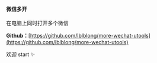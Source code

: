 #### 微信多开

在电脑上同时打开多个微信

**Github：**[https://github.com/lblblong/more-wechat-utools](https://github.com/lblblong/more-wechat-utools)

欢迎 start ✨
